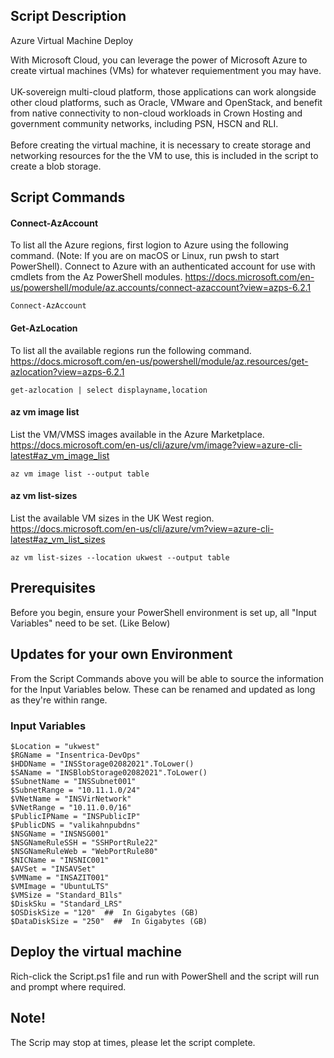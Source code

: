 ## Script Description
Azure Virtual Machine Deploy

With Microsoft Cloud, you can leverage the power of Microsoft Azure to create virtual machines (VMs) for whatever requiementment you may have.<br /><br />
UK-sovereign multi-cloud platform, those applications can work alongside other cloud platforms, such as Oracle, VMware and OpenStack, and benefit from native connectivity to non-cloud workloads in Crown Hosting and government community networks, including PSN, HSCN and RLI.<br /><br />
Before creating the virtual machine, it is necessary to create storage and networking resources for the the VM to use, this is included in the script to create a blob storage.


## Script Commands
####  Connect-AzAccount
To list all the Azure regions, first logion to Azure using the following command. (Note: If you are on macOS or Linux, run pwsh to start PowerShell).
Connect to Azure with an authenticated account for use with cmdlets from the Az PowerShell modules.
https://docs.microsoft.com/en-us/powershell/module/az.accounts/connect-azaccount?view=azps-6.2.1

```
Connect-AzAccount
```

####  Get-AzLocation
To list all the available regions run the following command.
https://docs.microsoft.com/en-us/powershell/module/az.resources/get-azlocation?view=azps-6.2.1
```
get-azlocation | select displayname,location
```

####  az vm image list
List the VM/VMSS images available in the Azure Marketplace.
https://docs.microsoft.com/en-us/cli/azure/vm/image?view=azure-cli-latest#az_vm_image_list
```
az vm image list --output table

```

####  az vm list-sizes
List the available VM sizes in the UK West region.
https://docs.microsoft.com/en-us/cli/azure/vm?view=azure-cli-latest#az_vm_list_sizes
```
az vm list-sizes --location ukwest --output table
```

## Prerequisites
Before you begin, ensure your PowerShell environment is set up, all "Input Variables" need to be set. (Like Below)


## Updates for your own Environment
From the Script Commands above you will be able to source the information for the Input Variables below.
These can be renamed and updated as long as they're within range.

### Input Variables
	$Location = "ukwest"
	$RGName = "Insentrica-DevOps"
	$HDDName = "INSStorage02082021".ToLower()
	$SAName = "INSBlobStorage02082021".ToLower()
	$SubnetName = "INSSubnet001"
	$SubnetRange = "10.11.1.0/24"
	$VNetName = "INSVirNetwork"
	$VNetRange = "10.11.0.0/16"
	$PublicIPName = "INSPublicIP"
	$PublicDNS = "valikahnpubdns"
	$NSGName = "INSNSG001"
	$NSGNameRuleSSH = "SSHPortRule22"
	$NSGNameRuleWeb = "WebPortRule80"
	$NICName = "INSNIC001"
	$AVSet = "INSAVSet"
	$VMName = "INSAZIT001"
	$VMImage = "UbuntuLTS"
	$VMSize = "Standard_B1ls"
	$DiskSku = "Standard_LRS"
	$OSDiskSize = "120"  ##  In Gigabytes (GB)
	$DataDiskSize = "250"  ##  In Gigabytes (GB)


## Deploy the virtual machine
Rich-click the Script.ps1 file and run with PowerShell and the script will run and prompt where required.


## Note!
The Scrip may stop at times, please let the script complete.<br />